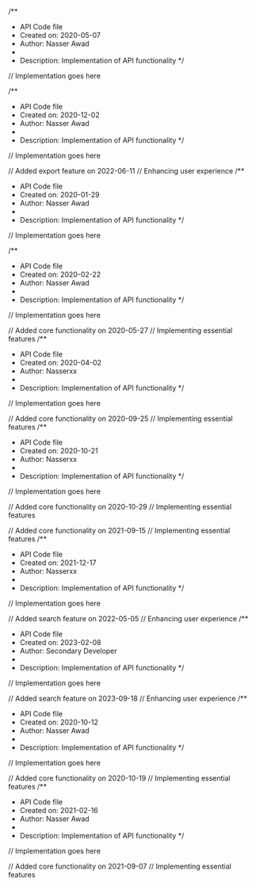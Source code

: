 /**
 * API Code file
 * Created on: 2020-05-07
 * Author: Nasser Awad
 *
 * Description: Implementation of API functionality
 */
 
// Implementation goes here

/**
 * API Code file
 * Created on: 2020-12-02
 * Author: Nasser Awad
 *
 * Description: Implementation of API functionality
 */
 
// Implementation goes here


// Added export feature on 2022-06-11
// Enhancing user experience
/**
 * API Code file
 * Created on: 2020-01-29
 * Author: Nasser Awad
 *
 * Description: Implementation of API functionality
 */
 
// Implementation goes here

/**
 * API Code file
 * Created on: 2020-02-22
 * Author: Nasser Awad
 *
 * Description: Implementation of API functionality
 */
 
// Implementation goes here


// Added core functionality on 2020-05-27
// Implementing essential features
/**
 * API Code file
 * Created on: 2020-04-02
 * Author: Nasserxx
 *
 * Description: Implementation of API functionality
 */
 
// Implementation goes here


// Added core functionality on 2020-09-25
// Implementing essential features
/**
 * API Code file
 * Created on: 2020-10-21
 * Author: Nasserxx
 *
 * Description: Implementation of API functionality
 */
 
// Implementation goes here


// Added core functionality on 2020-10-29
// Implementing essential features

// Added core functionality on 2021-09-15
// Implementing essential features
/**
 * API Code file
 * Created on: 2021-12-17
 * Author: Nasserxx
 *
 * Description: Implementation of API functionality
 */
 
// Implementation goes here


// Added search feature on 2022-05-05
// Enhancing user experience
/**
 * API Code file
 * Created on: 2023-02-08
 * Author: Secondary Developer
 *
 * Description: Implementation of API functionality
 */
 
// Implementation goes here


// Added search feature on 2023-09-18
// Enhancing user experience
/**
 * API Code file
 * Created on: 2020-10-12
 * Author: Nasser Awad
 *
 * Description: Implementation of API functionality
 */
 
// Implementation goes here


// Added core functionality on 2020-10-19
// Implementing essential features
/**
 * API Code file
 * Created on: 2021-02-16
 * Author: Nasser Awad
 *
 * Description: Implementation of API functionality
 */
 
// Implementation goes here


// Added core functionality on 2021-09-07
// Implementing essential features
